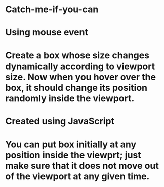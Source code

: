 # Catch-me-if-you-can
# Using mouse event
# Create a box whose size changes dynamically according to viewport size. Now when you hover over the box, it should change its position randomly inside the viewport.
# Created using JavaScript
# You can put box initially at any position inside the viewprt; just make sure that it does not move out of the viewport at any given time.
